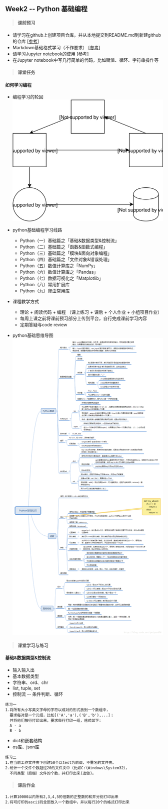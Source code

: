 ## Week2 -- Python 基础编程

> #### 课前预习
* 请学习在github上创建项目仓库，并从本地提交到README.md到新建github的仓库 [[参考](https://www.cnblogs.com/specter45/p/github.html)]
* Markdown基础格式学习（不作要求） [[参考](https://www.cnblogs.com/xinmengwuheng/p/5794899.html)]
* 请学习Jupyter notebook的使用 [[参考](https://www.cnblogs.com/nxld/p/6566380.html)]
* 在Jupyter notebook中写几行简单的代码，比如赋值、循环、字符串操作等

> #### 课堂任务
#### 如何学习编程
* 编程学习的轮回
![编程的轮回](img/coding-circle-Diagram.svg)

* python基础编程学习线路
    + Python（一）基础篇之「基础&数据类型&控制流」
    + Python（二）基础篇之「函数&函数式编程」
    + Python（三）基础篇之「模块&面向对象编程」
    + Python（四）基础篇之「文件对象&错误处理」
    + Python（五）数值计算库之「NumPy」
    + Python（六）数值计算库之「Pandas」
    + Python（七）数据可视化之「Matplotlib」
    + Python（八）常用扩展库
    + Python（九）爬虫常用库

* 课程教学方式 
    + 理论 + 阅读代码 + 编程 （课上练习 + 课后 + 个人作业 + 小组项目作业）
    + 每周上课之前将课前预习部分上传到平台，自行完成课前学习内容
    + 定期答疑与code review

* python基础思维导图
![python基础思维导图](img/python_route.png)

> #### 课堂学习与练习
#### 基础&数据类型&控制流
* 输入输入出
* 基本数据类型
* 字符串、ord、chr
* list, tuple, set
* 控制流 -- 条件判断、循环
``` 
练习一
1.将所有大小写英文字母的字符以成对的形式放到一个数组中，
  要求每对是一个元组，比如[('A','a'),('B','b'),...]；
  并将他们按行打印出来，要求每行打印一组，格式如下:
  A - a
  B - b
```

* dict和嵌套结构
* os库、json库
```
练习二
1.在当前工作文件夹下创建50个以test为前缀，不重名的文件夹。
2.统计一个文件个数超过20的文件夹中（比如C:\Windows\System32），
  不同类型（后缀）文件的个数，并打印出来(选做)。
```
> #### 课后作业
    1.计算10000以内所有2,3,4,5的倍数的正整数的和并分别打印出来
    2.将可打印的ascii码全部放入一个数组中，并以每行20个的格式打印出来 